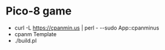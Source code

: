 # Pico-8 game

* curl -L https://cpanmin.us | perl - --sudo App::cpanminus
* cpanm Template
* ./build.pl
